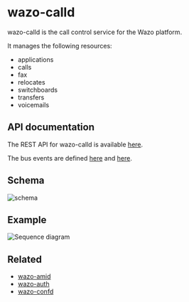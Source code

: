 # wazo-calld

wazo-calld is the call control service for the Wazo platform.

It manages the following resources:

* applications
* calls
* fax
* relocates
* switchboards
* transfers
* voicemails

## API documentation

The REST API for wazo-calld is available [here](http://developers.wazo.io/api/application.html#tag/applications).

The bus events are defined [here](https://github.com/wazo-platform/wazo-calld/blob/master/wazo_calld/plugins/calls/events.yml) and [here](https://github.com/wazo-pbx/wazo-calld/blob/master/wazo_calld/plugins/switchboards/events.yml).

## Schema

![schema](diagram.svg)

## Example

![Sequence diagram](sequence-diagram.svg)

## Related

* [wazo-amid](amid.html)
* [wazo-auth](authentication.html)
* [wazo-confd](configuration.html)
